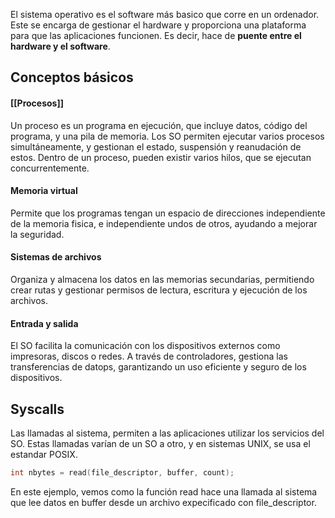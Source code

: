 El sistema operativo es el software más basico que corre en un ordenador. Este se encarga de gestionar el hardware y proporciona una plataforma para que las aplicaciones funcionen. Es decir, hace de **puente entre el hardware y el software**.

## Conceptos básicos
#### [[Procesos]]
Un proceso es un programa en ejecución, que incluye datos, código del programa, y una pila de memoria. Los SO permiten ejecutar varios procesos simultáneamente, y gestionan el estado, suspensión y reanudación de estos. Dentro de un proceso, pueden existir varios hilos, que se ejecutan concurrentemente.
#### Memoria virtual
Permite que los programas tengan un espacio de direcciones independiente de la memoria fisica, e independiente undos de otros, ayudando a mejorar la seguridad.
#### Sistemas de archivos
Organiza y almacena los datos en las memorias secundarias, permitiendo crear rutas y gestionar permisos de lectura, escritura y ejecución de los archivos.
#### Entrada y salida
El SO facilita la comunicación con los dispositivos externos como impresoras, discos o redes. A través de controladores, gestiona las transferencias de datops, garantizando un uso eficiente y seguro de los dispositivos.

## Syscalls
Las llamadas al sistema, permiten a las aplicaciones utilizar los servicios del SO. Estas llamadas varían de un SO a otro, y en sistemas UNIX, se usa el estandar POSIX.
```C
int nbytes = read(file_descriptor, buffer, count);
```
En este ejemplo, vemos como la función read hace una llamada al sistema que lee datos en buffer desde un archivo expecificado con file_descriptor.